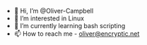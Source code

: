 - 👋 Hi, I’m @Oliver-Campbell
- 👀 I’m interested in Linux 
- 🌱 I’m currently learning bash scripting
- 📫 How to reach me - oliver@encryptic.net

<!---
Oliver-Campbell/Oliver-Campbell is a ✨ special ✨ repository because its `README.md` (this file) appears on your GitHub profile.
You can click the Preview link to take a look at your changes.
--->
